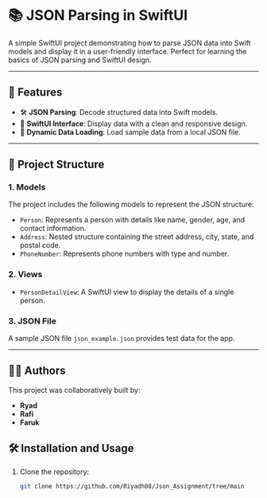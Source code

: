# 📚 JSON Parsing in SwiftUI

A simple SwiftUI project demonstrating how to parse JSON data into Swift models and display it in a user-friendly interface. Perfect for learning the basics of JSON parsing and SwiftUI design.

---

## 🌟 Features

- 🛠 **JSON Parsing**: Decode structured data into Swift models.
- 🎨 **SwiftUI Interface**: Display data with a clean and responsive design.
- 🔗 **Dynamic Data Loading**: Load sample data from a local JSON file.

---

## 📂 Project Structure

### **1. Models**
The project includes the following models to represent the JSON structure:

- `Person`: Represents a person with details like name, gender, age, and contact information.
- `Address`: Nested structure containing the street address, city, state, and postal code.
- `PhoneNumber`: Represents phone numbers with type and number.

### **2. Views**
- `PersonDetailView`: A SwiftUI view to display the details of a single person.

### **3. JSON File**
A sample JSON file `json_example.json` provides test data for the app.

---
## 👨‍💻 Authors

This project was collaboratively built by:

- **Ryad**  
- **Rafi**  
- **Faruk**  

## 🛠 Installation and Usage

1. Clone the repository:
   ```bash
   git clone https://github.com/Riyadh08/Json_Assignment/tree/main
